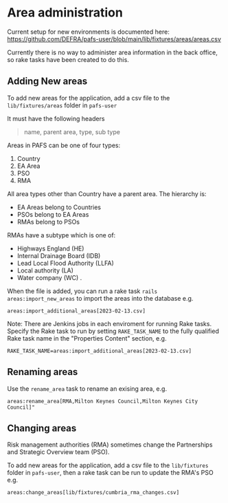 # Area administration

Current setup for new environments is documented here:
<https://github.com/DEFRA/pafs-user/blob/main/lib/fixtures/areas/areas.csv>

Currently there is no way to administer area information in the back office, so rake tasks have been created to do this.

## Adding New areas

To add new areas for the application, add a csv file to the `lib/fixtures/areas` folder in `pafs-user`

It must have the following headers

> name, parent area, type, sub type

Areas in PAFS can be one of four types:

1. Country
2. EA Area
3. PSO
4. RMA

All area types other than Country have a parent area. The hierarchy is:
* EA Areas belong to Countries
* PSOs belong to EA Areas
* RMAs belong to PSOs

RMAs have a subtype which is one of:
* Highways England (HE) 
* Internal Drainage Board (IDB)
* Lead Local Flood Authority (LLFA)
* Local authority (LA)
* Water company (WC) .

When the file is added, you can run a rake task `rails areas:import_new_areas` to import the areas into the database e.g.
```
areas:import_additional_areas[2023-02-13.csv]
```

Note: There are Jenkins jobs in each enviroment for running Rake tasks. Specify the Rake task to run by setting `RAKE_TASK_NAME` to the fully qualified Rake task name in the "Properties Content" section, e.g. 
```
RAKE_TASK_NAME=areas:import_additional_areas[2023-02-13.csv]
```

## Renaming areas

Use the `rename_area` task to rename an exising area, e.g. 
```
areas:rename_area[RMA,Milton Keynes Council,Milton Keynes City Council]"
```

## Changing areas

Risk management authorities (RMA) sometimes change the Partnerships and Strategic Overview team (PSO).

To add new areas for the application, add a csv file to the `lib/fixtures` folder in `pafs-user`, then a rake task can be run to update the RMA's PSO e.g.
```
areas:change_areas[lib/fixtures/cumbria_rma_changes.csv]
```